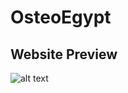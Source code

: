 # OsteoEgypt

## Website Preview
![alt text](https://i.imgur.com/TJQ0d5u.jpg "Osteoegypt website preview")
